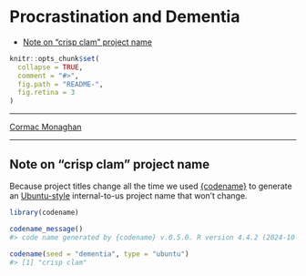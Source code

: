 # Procrastination and Dementia


- [Note on “crisp clam” project name](#note-on-crisp-clam-project-name)

<!-- README.md is generated from README.qmd. Please edit that file -->

``` r
knitr::opts_chunk$set(
  collapse = TRUE,
  comment = "#>",
  fig.path = "README-",
  fig.retina = 3
)
```

------------------------------------------------------------------------

[Cormac Monaghan](https://c-monaghan.github.io/)

------------------------------------------------------------------------

## Note on “crisp clam” project name

Because project titles change all the time we used [{codename}](http://svmiller.com/codename/) to generate an [Ubuntu-style](https://wiki.ubuntu.com/DevelopmentCodeNames)
internal-to-us project name that won’t change.

``` r
library(codename)

codename_message()
#> code name generated by {codename} v.0.5.0. R version 4.4.2 (2024-10-31 ucrt).

codename(seed = "dementia", type = "ubuntu")
#> [1] "crisp clam"
```
